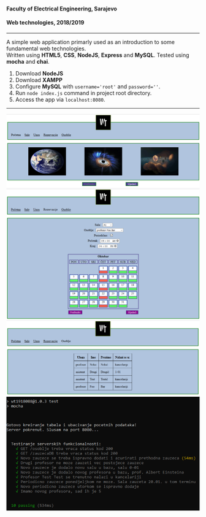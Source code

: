 #### Faculty of Electrical Engineering, Sarajevo
#### Web technologies, 2018/2019

---

A simple web application primarly used as an introduction to some fundamental web technologies.  
Written using **HTML5**, **CSS**, **NodeJS**, **Express** and **MySQL**. Tested using **mocha** and **chai**.

1. Download **NodeJS**
2. Download **XAMPP**
3. Configure **MySQL** with `username='root'` and `password=''`.
4. Run `node index.js` command in project root directory.
5. Access the app via `localhost:8080`.

---

<p align="center">
  <img src="screenshots/front.png" alt="Front" width="700"> 
  <img src="screenshots/reservations.png" alt="Calendar" width="700"> 
  <img src="screenshots/staff.png" alt="Staff" width="700"> 
  <img src="screenshots/testExample.png" alt="Tests" width="550">
</p>

